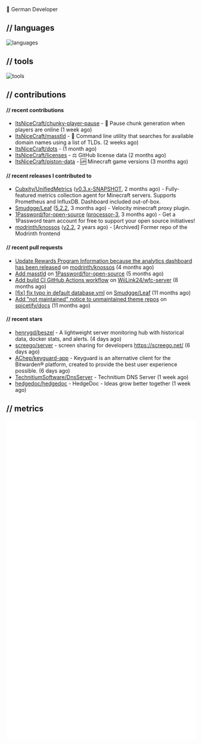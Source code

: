 👋 German Developer

## // languages
![languages](https://skillicons.dev/icons?i=py,go,bash)

## // tools

![tools](https://skillicons.dev/icons?i=androidstudio,arch,aws,azure,cloudflare,discord,docker,figma,fediverse,gcp,git,github,githubactions,gitlab,grafana,idea,jenkins,linux,mastodon,mongodb,nodejs,prometheus,raspberrypi,selenium,svg,twitter,workers,vercel,visualstudio,vscode)

## // contributions

#### // recent contributions

- [ItsNiceCraft/chunky-player-pause](https://github.com/ItsNiceCraft/chunky-player-pause) - 🚦 Pause chunk generation when players are online (1 week ago)
- [ItsNiceCraft/masstld](https://github.com/ItsNiceCraft/masstld) - 🧭 Command line utility that searches for available domain names using a list of TLDs. (2 weeks ago)
- [ItsNiceCraft/dots](https://github.com/ItsNiceCraft/dots) -  (1 month ago)
- [ItsNiceCraft/licenses](https://github.com/ItsNiceCraft/licenses) - ⚖️ GitHub license data (2 months ago)
- [ItsNiceCraft/piston-data](https://github.com/ItsNiceCraft/piston-data) - 🆙 Minecraft game versions (3 months ago)

#### // recent releases I contributed to

- [Cubxity/UnifiedMetrics](https://github.com/Cubxity/UnifiedMetrics) ([v0.3.x-SNAPSHOT](https://github.com/Cubxity/UnifiedMetrics/releases/tag/v0.3.x-SNAPSHOT), 2 months ago) - Fully-featured metrics collection agent for Minecraft servers. Supports Prometheus and InfluxDB. Dashboard included out-of-box.
- [Smudgge/Leaf](https://github.com/Smudgge/Leaf) ([5.2.2](https://github.com/Smudgge/Leaf/releases/tag/5.2.2), 3 months ago) - Velocity minecraft proxy plugin.
- [1Password/for-open-source](https://github.com/1Password/for-open-source) ([processor-3](https://github.com/1Password/for-open-source/releases/tag/processor-3), 3 months ago) - Get a 1Password team account for free to support your open source initiatives!
- [modrinth/knossos](https://github.com/modrinth/knossos) ([v2.2](https://github.com/modrinth/knossos/releases/tag/v2.2), 2 years ago) - [Archived] Former repo of the Modrinth frontend

#### // recent pull requests

- [Update Rewards Program Information because the analytics dashboard has been released](https://github.com/modrinth/knossos/pull/1712) on [modrinth/knossos](https://github.com/modrinth/knossos) (4 months ago)
- [Add masstld](https://github.com/1Password/for-open-source/pull/930) on [1Password/for-open-source](https://github.com/1Password/for-open-source) (5 months ago)
- [Add build CI GitHub Actions workflow](https://github.com/WiiLink24/wfc-server/pull/38) on [WiiLink24/wfc-server](https://github.com/WiiLink24/wfc-server) (8 months ago)
- [[fix] fix typo in default database.yml](https://github.com/Smudgge/Leaf/pull/77) on [Smudgge/Leaf](https://github.com/Smudgge/Leaf) (11 months ago)
- [Add &#34;not maintained&#34; notice to unmaintained theme repos](https://github.com/spicetify/docs/pull/110) on [spicetify/docs](https://github.com/spicetify/docs) (11 months ago)

#### // recent stars

- [henrygd/beszel](https://github.com/henrygd/beszel) - A lightweight server monitoring hub with historical data, docker stats, and alerts. (4 days ago)
- [screego/server](https://github.com/screego/server) - screen sharing for developers https://screego.net/ (6 days ago)
- [AChep/keyguard-app](https://github.com/AChep/keyguard-app) - Keyguard is an alternative client for the Bitwarden® platform, created to provide the best user experience possible. (6 days ago)
- [TechnitiumSoftware/DnsServer](https://github.com/TechnitiumSoftware/DnsServer) - Technitium DNS Server (1 week ago)
- [hedgedoc/hedgedoc](https://github.com/hedgedoc/hedgedoc) - HedgeDoc - Ideas grow better together (1 week ago)

## // metrics

![metrics](/github-metrics.svg)